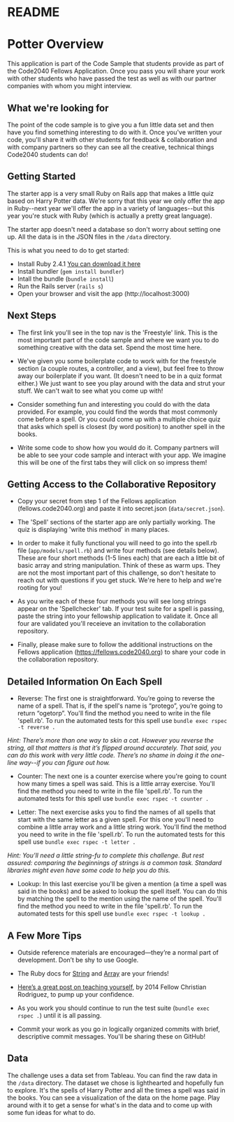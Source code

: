 # README

Potter Overview
================

This application is part of the Code Sample that students provide as part of the Code2040 Fellows Application. Once you pass you will share your work with other students who have passed the test as well as with our partner companies with whom you might interview.

What we're looking for
---------------
The point of the code sample is to give you a fun little data set and then have you find something interesting to do with it. Once you've written your code, you'll share it with other students for feedback & collaboration and with company partners so they can see all the creative, technical things Code2040 students can do!

Getting Started
---------------
The starter app is a very small Ruby on Rails app that makes a little quiz based on Harry Potter data. We're sorry that this year we only offer the app in Ruby--next year we'll offer the app in a variety of languages--but this year you're stuck with Ruby (which is actually a pretty great language).

The starter app doesn't need a database so don't worry about setting one up. All the data is in the JSON files in the `/data` directory.

This is what you need to do to get started:

- Install Ruby 2.4.1 <a href="https://www.ruby-lang.org/en/downloads/"  target="_blank">You can download it here</a>
- Install bundler (`gem install bundler`)
- Intall the bundle (`bundle install`)
- Run the Rails server (`rails s`)
- Open your browser and visit the app (http://localhost:3000)

Next Steps
----------
- The first link you'll see in the top nav is the 'Freestyle' link. This is the most important part of the code sample and where we want you to do something creative with the data set. Spend the most time here.

- We've given you some boilerplate code to work with for the freestyle section (a couple routes, a controller, and a view), but feel free to throw away our boilerplate if you want. (It doesn't need to be in a quiz format either.) We just want to see you play around with the data and strut your stuff. We can't wait to see what you come up with!

- Consider something fun and interesting you could do with the data provided. For example, you could find the words that most commonly come before a spell. Or you could come up with a multiple choice quiz that asks which spell is closest (by word position) to another spell in the books.

- Write some code to show how you would do it. Company partners will be able to see your code sample and interact with your app. We imagine this will be one of the first tabs they will click on so impress them!

Getting Access to the Collaborative Repository
----------
- Copy your secret from step 1 of the Fellows application (fellows.code2040.org) and paste it into secret.json (`data/secret.json`).

- The 'Spell' sections of the starter app are only partially working. The quiz is displaying 'write this method' in many places.

- In order to make it fully functional you will need to go into the spell.rb file (`app/models/spell.rb`) and write four methods (see details below). These are four short methods (1-5 lines each) that are each a little bit of basic array and string manipulation. Think of these as warm ups. They are not the most important part of this challenge, so don't hesitate to reach out with questions if you get stuck. We're here to help and we're rooting for you!

- As you write each of these four methods you will see long strings appear on the 'Spellchecker' tab. If your test suite for a spell is passing, paste the string into your fellowship application to validate it. Once all four are validated you'll receieve an invitation to the collaboration repository.

- Finally, please make sure to follow the additional instructions on the Fellows application (https://fellows.code2040.org) to share your code in the collaboration repository.

Detailed Information On Each Spell
-----------------------------------

- Reverse: The first one is straightforward. You’re going to reverse the name of a spell. That is, if the spell's name is “protego”, you’re going to return “ogetorp”. You'll find the method you need to write in the file 'spell.rb'. To run the automated tests for this spell use `bundle exec rspec -t reverse .`

_Hint: There’s more than one way to skin a cat. However you reverse the string, all that matters is that it’s flipped around accurately. That said, you can do this work with very little code. There’s no shame in doing it the one-line way--if you can figure out how._

- Counter: The next one is a counter exercise where you're going to count how many times a spell was said. This is a little array exercise. You'll find the method you need to write in the file 'spell.rb'. To run the automated tests for this spell use `bundle exec rspec -t counter .`

- Letter: The next exercise asks you to find the names of all spells that start with the same letter as a given spell. For this one you'll need to combine a little array work and a little string work. You'll find the method you need to write in the file 'spell.rb'. To run the automated tests for this spell use `bundle exec rspec -t letter .`

_Hint: You’ll need a little string-fu to complete this challenge. But rest assured: comparing the beginnings of strings is a common task. Standard libraries might even have some code to help you do this._

- Lookup: In this last exercise you'll be given a mention (a time a spell was said in the books) and be asked to lookup the spell itself. You can do this by matching the spell to the mention using the name of the spell. You'll find the method you need to write in the file 'spell.rb'. To run the automated tests for this spell use `bundle exec rspec -t lookup .`

A Few More Tips
----------------

- Outside reference materials are encouraged—they’re a normal part of development. Don’t be shy to use Google.

- The Ruby docs for <a href="https://ruby-doc.org/core-2.4.1/String.html" target="_blank">String</a> and <a href="https://ruby-doc.org/core-2.4.1/Array.html" target="_blank">Array</a> are your friends!

- <a href="https://medium.com/@chrisrodz35/a-guide-to-picking-up-new-programming-skills-2f1ff142d17f" target="_blank">Here’s a great post on teaching yourself</a>, by 2014 Fellow Christian Rodriguez, to pump up your confidence.

- As you work you should continue to run the test suite (`bundle exec rspec .`) until it is all passing.

- Commit your work as you go in logically organized commits with brief, descriptive commit messages. You'll be sharing these on GitHub!

Data
---------------
The challenge uses a data set from Tableau. You can find the raw data in the `/data` directory. The dataset we chose is lighthearted and hopefully fun to explore. It's the spells of Harry Potter and all the times a spell was said in the books. You can see a visualization of the data on the home page. Play around with it to get a sense for what's in the data and to come up with some fun ideas for what to do.
